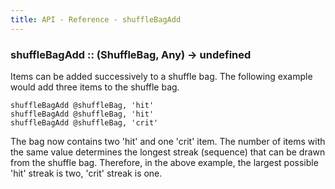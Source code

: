 ```yaml
---
title: API - Reference - shuffleBagAdd
---
```


### shuffleBagAdd :: (ShuffleBag, Any) -> undefined

Items can be added successively to a shuffle bag. The following example would
add three items to the shuffle bag.

    shuffleBagAdd @shuffleBag, 'hit'
    shuffleBagAdd @shuffleBag, 'hit'
    shuffleBagAdd @shuffleBag, 'crit'

The bag now contains two 'hit' and one 'crit' item. The number of items with
the same value determines the longest streak (sequence) that can be drawn from
the shuffle bag. Therefore, in the above example, the largest possible 'hit'
streak is two, 'crit' streak is one.
